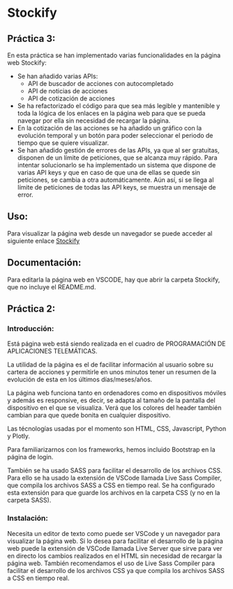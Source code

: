 # Stockify

## Práctica 3:
En esta práctica se han implementado varias funcionalidades en la página web Stockify:
- Se han añadido varias APIs:
    - API de buscador de acciones con autocompletado
    - API de noticias de acciones
    - API de cotización de acciones
- Se ha refactorizado el código para que sea más legible y mantenible y toda la lógica de los enlaces en la página web para que se pueda navegar por ella sin necesidad de recargar la página. 
- En la cotización de las acciones se ha añadido un gráfico con la evolución temporal y un botón para poder seleccionar el periodo de tiempo que se quiere visualizar.
- Se han añadido gestión de errores de las APIs, ya que al ser gratuitas, disponen de un límite de peticiones, que se alcanza muy rápido. Para intentar solucionarlo se ha implementado un sistema que dispone de varias API keys y que en caso de que una de ellas se quede sin peticiones, se cambia a otra automáticamente. Aún así, si se llega al límite de peticiones de todas las API keys, se muestra un mensaje de error.

## Uso:
Para visualizar la página web desde un navegador se puede acceder al siguiente enlace [Stockify](https://carlos-ag.github.io/202010774-GITT-PAT-practica-2/Stockify/html/index.html)

## Documentación:
Para editarla la página web en VSCODE, hay que abrir la carpeta Stockify, que no incluye el README.md.

## Práctica 2:

### Introducción:
Está página web está siendo realizada en el cuadro de PROGRAMACIÓN DE APLICACIONES TELEMÁTICAS. 

La utilidad de la página es el de facilitar información al usuario sobre su cartera de acciones y permitirle en unos minutos tener un resumen de la evolución de esta en los últimos días/meses/años. 

La página web funciona tanto en ordenadores como en dispositivos móviles y además es responsive, es decir, se adapta al tamaño de la pantalla del dispositivo en el que se visualiza. Verá que los colores del header también cambian para que quede bonita en cualquier dispositivo.

Las técnologías usadas por el momento son HTML, CSS, Javascript, Python y Plotly.

Para familiarizarnos con los frameworks, hemos incluido Bootstrap en la página de login.

También se ha usado SASS para facilitar el desarrollo de los archivos CSS. Para ello se ha usado la extensión de VSCode llamada Live Sass Compiler, que compila los archivos SASS a CSS en tiempo real. Se ha configurado esta extensión para que guarde los archivos en la carpeta CSS (y no en la carpeta SASS).

### Instalación:
Necesita un editor de texto como puede ser VSCode y un navegador para visualizar la página web.
Si lo desea para facilitar el desarrollo de la página web puede la extensión de VSCode llamada Live Server que sirve para ver en directo los cambios realizados en el HTML sin necesidad de recargar la página web. También recomendamos el uso de Live Sass Compiler para facilitar el desarrollo de los archivos CSS ya que compila los archivos SASS a CSS en tiempo real.
